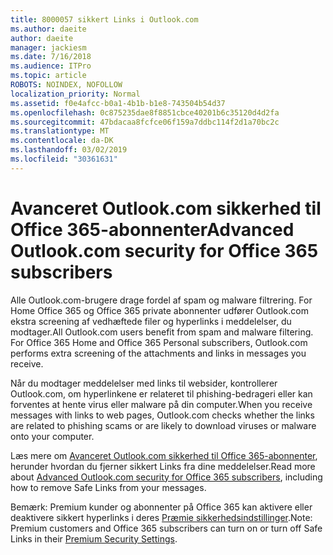 ```yaml
---
title: 8000057 sikkert Links i Outlook.com
ms.author: daeite
author: daeite
manager: jackiesm
ms.date: 7/16/2018
ms.audience: ITPro
ms.topic: article
ROBOTS: NOINDEX, NOFOLLOW
localization_priority: Normal
ms.assetid: f0e4afcc-b0a1-4b1b-b1e8-743504b54d37
ms.openlocfilehash: 0c875235dae8f8851cbce40201b6c35120d4d2fa
ms.sourcegitcommit: 47bdacaa8fcfce06f159a7ddbc114f2d1a70bc2c
ms.translationtype: MT
ms.contentlocale: da-DK
ms.lasthandoff: 03/02/2019
ms.locfileid: "30361631"
---
```

# <a name="advanced-outlookcom-security-for-office-365-subscribers"></a><span data-ttu-id="d3d31-102">Avanceret Outlook.com sikkerhed til Office 365-abonnenter</span><span class="sxs-lookup"><span data-stu-id="d3d31-102">Advanced Outlook.com security for Office 365 subscribers</span></span>

<span data-ttu-id="d3d31-p101">Alle Outlook.com-brugere drage fordel af spam og malware filtrering. For Home Office 365 og Office 365 private abonnenter udfører Outlook.com ekstra screening af vedhæftede filer og hyperlinks i meddelelser, du modtager.</span><span class="sxs-lookup"><span data-stu-id="d3d31-p101">All Outlook.com users benefit from spam and malware filtering. For Office 365 Home and Office 365 Personal subscribers, Outlook.com performs extra screening of the attachments and links in messages you receive.</span></span>
  
<span data-ttu-id="d3d31-105">Når du modtager meddelelser med links til websider, kontrollerer Outlook.com, om hyperlinkene er relateret til phishing-bedrageri eller kan forventes at hente virus eller malware på din computer.</span><span class="sxs-lookup"><span data-stu-id="d3d31-105">When you receive messages with links to web pages, Outlook.com checks whether the links are related to phishing scams or are likely to download viruses or malware onto your computer.</span></span>
  
<span data-ttu-id="d3d31-106">Læs mere om [Avanceret Outlook.com sikkerhed til Office 365-abonnenter](https://go.microsoft.com/fwlink/p/?linkid=2006140), herunder hvordan du fjerner sikkert Links fra dine meddelelser.</span><span class="sxs-lookup"><span data-stu-id="d3d31-106">Read more about [Advanced Outlook.com security for Office 365 subscribers](https://go.microsoft.com/fwlink/p/?linkid=2006140), including how to remove Safe Links from your messages.</span></span>
  
<span data-ttu-id="d3d31-107">Bemærk: Premium kunder og abonnenter på Office 365 kan aktivere eller deaktivere sikkert hyperlinks i deres [Præmie sikkerhedsindstillinger](https://outlook.live.com/mail/options/premium/security).</span><span class="sxs-lookup"><span data-stu-id="d3d31-107">Note: Premium customers and Office 365 subscribers can turn on or turn off Safe Links in their [Premium Security Settings](https://outlook.live.com/mail/options/premium/security).</span></span>